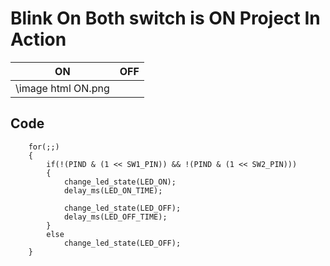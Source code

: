 # Blink On Both switch is ON Project In Action

|ON|OFF|
|:--:|:--:|
|\image html ON.png||

## Code 
```
	for(;;)
	{
		if(!(PIND & (1 << SW1_PIN)) && !(PIND & (1 << SW2_PIN)))
		{
        	change_led_state(LED_ON);
			delay_ms(LED_ON_TIME);
		
        	change_led_state(LED_OFF);
			delay_ms(LED_OFF_TIME);	
		}
		else
			change_led_state(LED_OFF);
	}
```